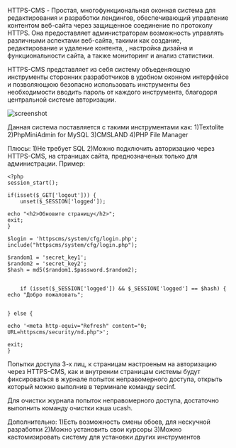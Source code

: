 HTTPS-CMS - Простая, многофункциональная оконная система для редактирования и разработки лендингов, 
обеспечивающий управление контентом веб-сайта через защищенное соединение по протоколу HTTPS. 
Она предоставляет администраторам возможность управлять различными аспектами веб-сайта, такими как создание, редактирование и удаление контента, 
, настройка дизайна и функциональности сайта, а также мониторинг и анализ статистики.

HTTPS-CMS представляет из себя систему объеденяющую инструменты сторонних разработчиков в удобном оконном интерфейсе
и позволяющюю безопасно использовать инструменты без необходимости вводить пароль от каждого инструмента, благодоря центральной системе авторизации.

![screenshot](https://raw.githubusercontent.com/Windows-Mining-Edition/https-cms/main/screenshots/view.png)

Данная система поставляется с такими инструментами как:
1)Textolite
2)PhpMiniAdmin for MySQL
3)CMSLAND
4)PHP File Manager


Плюсы:
1)Не требует SQL
2)Можно подключить авторизацию через HTTPS-CMS, на страницах сайта, преднозначеных только для администрации. Пример:
```
<?php
session_start();

if(isset($_GET['logout'])) {
	unset($_SESSION['logged']);

echo "<h2>Обновите страницу</h2>";
exit;
}

$login = 'httpscms/system/cfg/login.php';
include("httpscms/system/cfg/login.php"); 

$random1 = 'secret_key1';
$random2 = 'secret_key2';
$hash = md5($random1.$password.$random2); 


	if (isset($_SESSION['logged']) && $_SESSION['logged'] == $hash) { 
echo "Добро пожаловать";


} else {

echo '<meta http-equiv="Refresh" content="0; URL=httpscms/security/nd.php">';

exit;
}
```

Попытки доступа 3-х лиц, к  страницам настроеным на авторизацию через HTTPS-CMS, как и внутреним страницам системы будут фиксироваться в журнале попыток неправомерного доступа, открыть который можно выполнив в терминале команду secinf.

Для очистки журнала попыток неправомерного доступа, достаточно выполнить команду очистки кэша ucash.







Дополнительно:
1)Есть возможность смены обоев, для нескучной разработки
2)Можно установить свои курсоры
3)Можно кастомизировать систему для установки других инструментов

